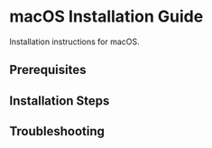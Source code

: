 # macOS Installation Guide

Installation instructions for macOS.

## Prerequisites

## Installation Steps

## Troubleshooting